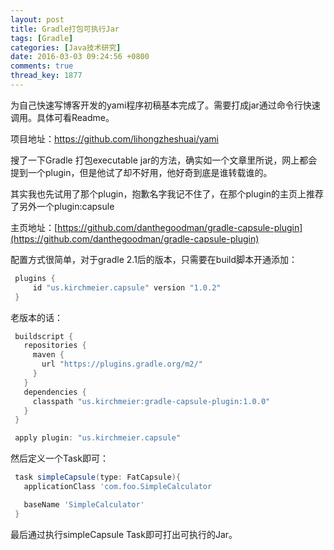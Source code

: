 ```yaml
---
layout: post
title: Gradle打包可执行Jar
tags: [Gradle]
categories: [Java技术研究]
date: 2016-03-03 09:24:56 +0800
comments: true
thread_key: 1877
---
```


为自己快速写博客开发的yami程序初稿基本完成了。需要打成jar通过命令行快速调用。具体可看Readme。

项目地址：[https://github.com/lihongzheshuai/yami
](https://github.com/lihongzheshuai/yami
)

搜了一下Gradle 打包executable jar的方法，确实如一个文章里所说，网上都会提到一个plugin，但是他试了却不好用，他好奇到底是谁转载谁的。
<!--break-->
其实我也先试用了那个plugin，抱歉名字我记不住了，在那个plugin的主页上推荐了另外一个plugin:capsule

主页地址：[https://github.com/danthegoodman/gradle-capsule-plugin](https://github.com/danthegoodman/gradle-capsule-plugin)

配置方式很简单，对于gradle 2.1后的版本，只需要在build脚本开通添加：

```groovy
 plugins {
     id "us.kirchmeier.capsule" version "1.0.2"
 }
```

老版本的话：

```groovy
 buildscript {
   repositories {
     maven {
       url "https://plugins.gradle.org/m2/"
     }
   }
   dependencies {
     classpath "us.kirchmeier:gradle-capsule-plugin:1.0.0"
   }
 }

 apply plugin: "us.kirchmeier.capsule"
```

然后定义一个Task即可：

```groovy
 task simpleCapsule(type: FatCapsule){
   applicationClass 'com.foo.SimpleCalculator

   baseName 'SimpleCalculator'
 }
```

最后通过执行simpleCapsule Task即可打出可执行的Jar。
